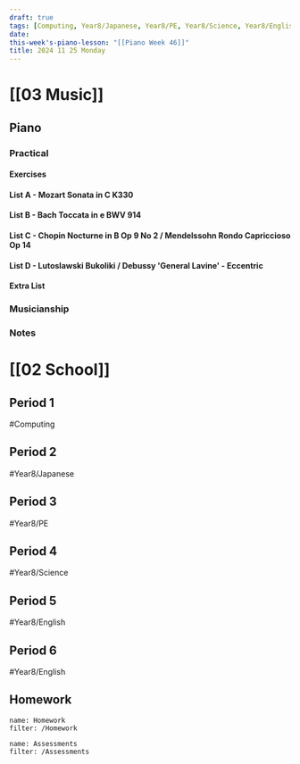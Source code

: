 ```yaml
---
draft: true
tags: [Computing, Year8/Japanese, Year8/PE, Year8/Science, Year8/English]
date: 
this-week's-piano-lesson: "[[Piano Week 46]]"
title: 2024 11 25 Monday
---
```


# [[03 Music]]

## Piano

### Practical

#### Exercises

#### List A - Mozart Sonata in C K330

#### List B - Bach Toccata in e BWV 914

#### List C - Chopin Nocturne in B Op 9 No 2 / Mendelssohn Rondo Capriccioso Op 14

#### List D - Lutoslawski Bukoliki / Debussy 'General Lavine' - Eccentric

#### Extra List

### Musicianship

### Notes

# [[02 School]]

## Period 1

#Computing

## Period 2

#Year8/Japanese

## Period 3

#Year8/PE

## Period 4

#Year8/Science

## Period 5

#Year8/English

## Period 6

#Year8/English

## Homework

```todoist
name: Homework
filter: /Homework
```

```todoist
name: Assessments
filter: /Assessments
```
